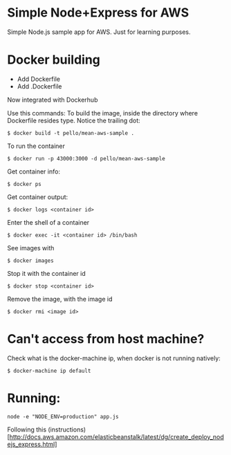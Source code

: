 
# Simple Node+Express for AWS
Simple Node.js sample app for AWS.
Just for learning purposes.
# Docker building
* Add Dockerfile
* Add .Dockerfile

Now integrated with Dockerhub

Use this commands:
To build the image, inside the directory where Dockerfile resides type.
Notice the trailing dot:
```
$ docker build -t pello/mean-aws-sample .
```
To run the container
```
$ docker run -p 43000:3000 -d pello/mean-aws-sample
```
Get container info:
```
$ docker ps
```
Get container output:
```
$ docker logs <container id>
```
Enter the shell of a container
```
$ docker exec -it <container id> /bin/bash
```
See images with
```
$ docker images
```
Stop it with the container id
```
$ docker stop <container id>
```
Remove the image, with the image id
```
$ docker rmi <image id>
```
# Can't access from host machine?
Check what is the docker-machine ip, when docker is not running natively:
```
$ docker-machine ip default
```
# Running:
```
node -e "NODE_ENV=production" app.js
```
Following this (instructions)[http://docs.aws.amazon.com/elasticbeanstalk/latest/dg/create_deploy_nodejs_express.html]

